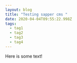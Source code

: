 ```yaml
---
layout: blog
title: "Testing sapper cms "
date: 2020-04-04T09:55:22.998Z
tags:
  - tag1
  - tag2
  - tag3
  - tag4
---
```


Here is some text!

